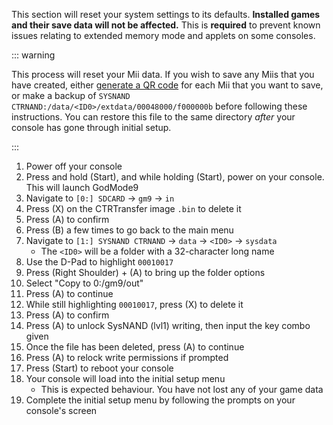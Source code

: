 This section will reset your system settings to its defaults. **Installed games and their save data will not be affected.** This is **required** to prevent known issues relating to extended memory mode and applets on some consoles.

::: warning

This process will reset your Mii data. If you wish to save any Miis that you have created, either [generate a QR code](https://en-americas-support.nintendo.com/app/answers/detail/a_id/298/~/how-to-generate-a-qr-code%E2%84%A2-for-a-mii) for each Mii that you want to save, or make a backup of `SYSNAND CTRNAND:/data/<ID0>/extdata/00048000/f000000b` before following these instructions. You can restore this file to the same directory *after* your console has gone through initial setup.

:::

1. Power off your console
1. Press and hold (Start), and while holding (Start), power on your console. This will launch GodMode9
1. Navigate to `[0:] SDCARD` -> `gm9` -> `in`
1. Press (X) on the CTRTransfer image `.bin` to delete it
1. Press (A) to confirm
1. Press (B) a few times to go back to the main menu
1. Navigate to `[1:] SYSNAND CTRNAND` -> `data` -> `<ID0>` -> `sysdata`
    + The `<ID0>` will be a folder with a 32-character long name
1. Use the D-Pad to highlight `00010017`
1. Press (Right Shoulder) + (A) to bring up the folder options
1. Select "Copy to 0:/gm9/out"
1. Press (A) to continue
1. While still highlighting `00010017`, press (X) to delete it
1. Press (A) to confirm
1. Press (A) to unlock SysNAND (lvl1) writing, then input the key combo given
1. Once the file has been deleted, press (A) to continue
1. Press (A) to relock write permissions if prompted
1. Press (Start) to reboot your console
1. Your console will load into the initial setup menu
    + This is expected behaviour. You have not lost any of your game data
1. Complete the initial setup menu by following the prompts on your console's screen
